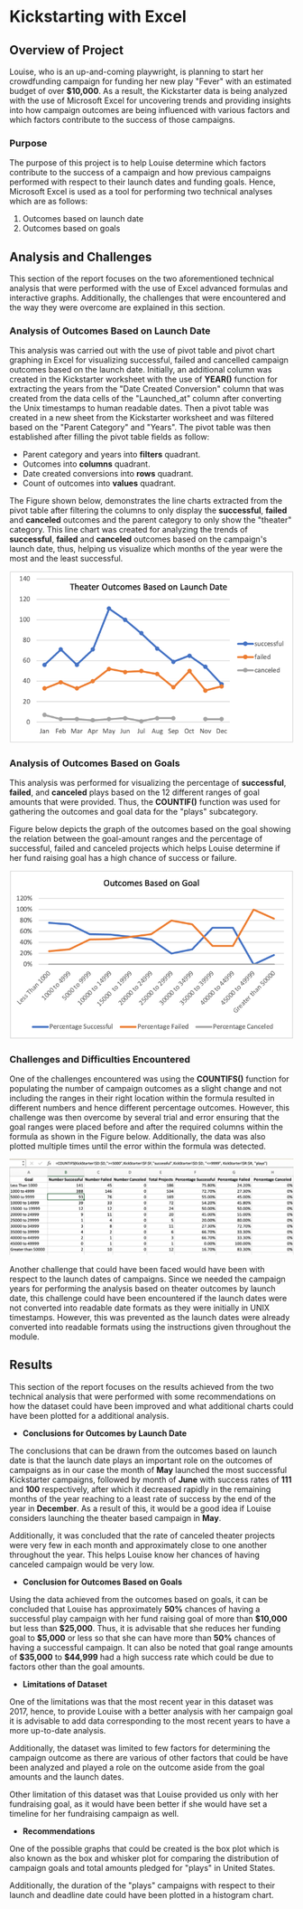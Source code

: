 # Kickstarting with Excel

## Overview of Project

Louise, who is an up-and-coming playwright, is planning to start her crowdfunding campaign for funding her new play "Fever" with an estimated budget of over **\$10,000**. As a result, the Kickstarter data is being analyzed with the use of Microsoft Excel for uncovering trends and providing insights into how campaign outcomes are being influenced with various factors and which factors contribute to the success of those campaigns.

### Purpose

The purpose of this project is to help Louise determine which factors contribute to the success of a campaign and how previous campaigns performed with respect to their launch dates and funding goals. Hence, Microsoft Excel is used as a tool for performing two technical analyses which are as follows:

1.	Outcomes based on launch date 
2.	Outcomes based on goals

## Analysis and Challenges

This section of the report focuses on the two aforementioned technical analysis that were performed with the use of Excel advanced formulas and interactive graphs. Additionally, the challenges that were encountered and the way they were overcome are explained in this section.

### Analysis of Outcomes Based on Launch Date

This analysis was carried out with the use of pivot table and pivot chart graphing in Excel for visualizing successful, failed and cancelled campaign outcomes based on the launch date. Initially, an additional column was created in the Kickstarter worksheet with the use of **YEAR()** function for extracting the years from the "Date Created Conversion" column that was created from the data cells of the "Launched_at" column after converting the Unix timestamps to human readable dates. Then a pivot table was created in a new sheet from the Kickstarter worksheet and was filtered based on the "Parent Category" and "Years". The pivot table was then established after filling the pivot table fields as follow:

- Parent category and years into **filters** quadrant.
- Outcomes into **columns** quadrant.
- Date created conversions into **rows** quadrant.
- Count of outcomes into **values** quadrant.

The Figure shown below, demonstrates the line charts extracted from the pivot table after filtering the columns to only display the **successful**, **failed** and **canceled** outcomes and the parent category to only show the "theater" category. This line chart was created for analyzing the trends of **successful**, **failed** and **canceled** outcomes based on the campaign's launch date, thus, helping us visualize which months of the year were the most and the least successful. 

![Theater Outcomes Based on Launch Date](Resources/Theater_Outcomes_vs_Launch.png)

### Analysis of Outcomes Based on Goals

This analysis was performed for visualizing the percentage of **successful**, **failed**, and **canceled** 
plays based on the 12 different ranges of goal amounts that were provided. Thus, the **COUNTIF()** function was used for gathering the outcomes and goal data for the "plays" subcategory. 

Figure below depicts the graph of the outcomes based on the goal showing the relation between the goal-amount ranges and the percentage of successful, failed and canceled projects which helps Louise determine if her fund raising goal has a high chance of success or failure.

![Outcomes Based on Goals](Resources/Outcomes_vs_Goals.png)


### Challenges and Difficulties Encountered

One of the challenges encountered was using the **COUNTIFS()** function for populating the number of campaign outcomes as a slight change and not including the ranges in their right location within the formula resulted in different numbers and hence different percentage outcomes. However, this challenge was then overcome by several trial and error ensuring that the goal ranges were placed before and after the required columns within the formula as shown in the Figure below. Additionally, the data was also plotted multiple times until the error within the formula was detected. 

![Challenge Encountered](Resources/Challenge_encountered.png)

Another challenge that could have been faced would have been with respect to the launch dates of campaigns. Since we needed the campaign years for performing the analysis based on theater outcomes by launch date, this challenge could have been encountered if the launch dates were not converted into readable date formats as they were initially in UNIX timestamps. However, this was prevented as the launch dates were already converted into readable formats using the instructions given throughout the module.

## Results

This section of the report focuses on the results achieved from the two technical analysis that were performed with some recommendations on how the dataset could have been improved and what additional charts could have been plotted for a additional analysis.

- **Conclusions for Outcomes by Launch Date**

The conclusions that can be drawn from the outcomes based on launch date is that the launch date plays an important role on the outcomes of campaigns as in our case the month of **May** launched the most successful Kickstarter campaigns, followed by month of **June** with success rates of **111** and **100** respectively, after which it decreased rapidly in the remaining months of the year reaching to a least rate of success by the end of the year in **December**. As a result of this, it would be a good idea if Louise considers launching the theater based campaign in **May**. 

Additionally, it was concluded that the rate of canceled theater projects were very few in each month and approximately close to one another throughout the year. This helps Louise know her chances of having canceled campaign would be very low.

- **Conclusion for Outcomes Based on Goals**

Using the data achieved from the outcomes based on goals, it can be concluded that Louise has approximately **50%** chances of having a successful play campaign with her fund raising goal of more than **\$10,000** but less than **\$25,000**. Thus, it is advisable that she reduces her funding goal to **\$5,000** or less so that she can have more than **50%** chances of having a successful campaign. It can also be noted that goal range amounts of **\$35,000** to **$44,999** had a high success rate which could be due to factors other than the goal amounts.

- **Limitations of Dataset**

One of the limitations was that the most recent year in this dataset was 2017, hence, to provide Louise with a better analysis with her campaign goal it is advisable to add data corresponding to the most recent years to have a more up-to-date analysis. 

Additionally, the dataset was limited to few factors for determining the campaign outcome as there are various of other factors that could be have been analyzed and played a role on the outcome aside from the goal amounts and the launch dates. 

Other limitation of this dataset was that Louise provided us only with her fundraising goal, as it would have been better if she would have set a timeline for her fundraising campaign as well. 

- **Recommendations** 

One of the possible graphs that could be created is the box plot which is also known as the box and whisker plot for comparing the distribution of campaign goals and total amounts pledged for "plays" in United States.

Additionally, the duration of the "plays" campaigns with respect to their launch and deadline date could have been plotted in a histogram chart.








